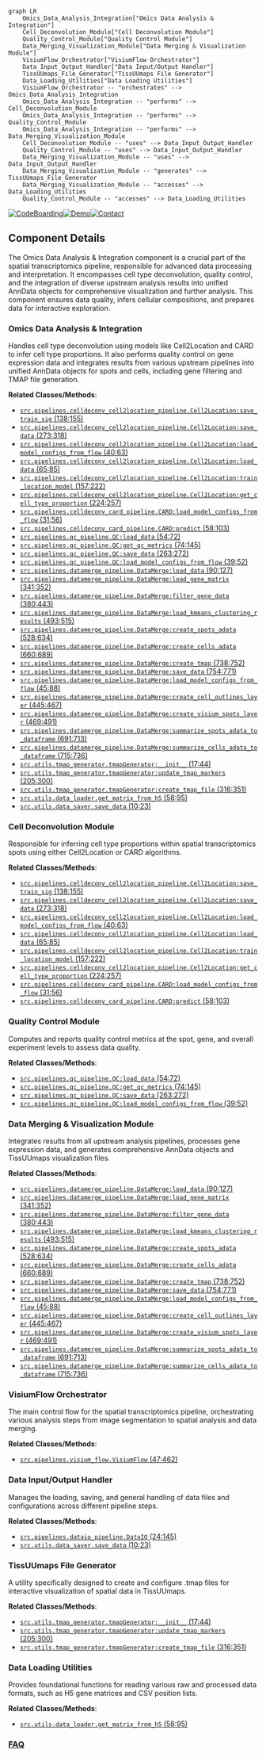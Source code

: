 ```mermaid
graph LR
    Omics_Data_Analysis_Integration["Omics Data Analysis & Integration"]
    Cell_Deconvolution_Module["Cell Deconvolution Module"]
    Quality_Control_Module["Quality Control Module"]
    Data_Merging_Visualization_Module["Data Merging & Visualization Module"]
    VisiumFlow_Orchestrator["VisiumFlow Orchestrator"]
    Data_Input_Output_Handler["Data Input/Output Handler"]
    TissUUmaps_File_Generator["TissUUmaps File Generator"]
    Data_Loading_Utilities["Data Loading Utilities"]
    VisiumFlow_Orchestrator -- "orchestrates" --> Omics_Data_Analysis_Integration
    Omics_Data_Analysis_Integration -- "performs" --> Cell_Deconvolution_Module
    Omics_Data_Analysis_Integration -- "performs" --> Quality_Control_Module
    Omics_Data_Analysis_Integration -- "performs" --> Data_Merging_Visualization_Module
    Cell_Deconvolution_Module -- "uses" --> Data_Input_Output_Handler
    Quality_Control_Module -- "uses" --> Data_Input_Output_Handler
    Data_Merging_Visualization_Module -- "uses" --> Data_Input_Output_Handler
    Data_Merging_Visualization_Module -- "generates" --> TissUUmaps_File_Generator
    Data_Merging_Visualization_Module -- "accesses" --> Data_Loading_Utilities
    Quality_Control_Module -- "accesses" --> Data_Loading_Utilities
```
[![CodeBoarding](https://img.shields.io/badge/Generated%20by-CodeBoarding-9cf?style=flat-square)](https://github.com/CodeBoarding/CodeBoarding)[![Demo](https://img.shields.io/badge/Try%20our-Demo-blue?style=flat-square)](https://www.codeboarding.org/demo)[![Contact](https://img.shields.io/badge/Contact%20us%20-%20contact@codeboarding.org-lightgrey?style=flat-square)](mailto:contact@codeboarding.org)

## Component Details

The Omics Data Analysis & Integration component is a crucial part of the spatial transcriptomics pipeline, responsible for advanced data processing and interpretation. It encompasses cell type deconvolution, quality control, and the integration of diverse upstream analysis results into unified AnnData objects for comprehensive visualization and further analysis. This component ensures data quality, infers cellular compositions, and prepares data for interactive exploration.

### Omics Data Analysis & Integration
Handles cell type deconvolution using models like Cell2Location and CARD to infer cell type proportions. It also performs quality control on gene expression data and integrates results from various upstream pipelines into unified AnnData objects for spots and cells, including gene filtering and TMAP file generation.


**Related Classes/Methods**:

- <a href="https://github.com/Sanofi-Public/spatialone-pipeline/blob/master/src/pipelines/celldeconv_cell2location_pipeline.py#L138-L155" target="_blank" rel="noopener noreferrer">`src.pipelines.celldeconv_cell2location_pipeline.Cell2Location:save_train_sig` (138:155)</a>
- <a href="https://github.com/Sanofi-Public/spatialone-pipeline/blob/master/src/pipelines/celldeconv_cell2location_pipeline.py#L273-L318" target="_blank" rel="noopener noreferrer">`src.pipelines.celldeconv_cell2location_pipeline.Cell2Location:save_data` (273:318)</a>
- <a href="https://github.com/Sanofi-Public/spatialone-pipeline/blob/master/src/pipelines/celldeconv_cell2location_pipeline.py#L40-L63" target="_blank" rel="noopener noreferrer">`src.pipelines.celldeconv_cell2location_pipeline.Cell2Location:load_model_configs_from_flow` (40:63)</a>
- <a href="https://github.com/Sanofi-Public/spatialone-pipeline/blob/master/src/pipelines/celldeconv_cell2location_pipeline.py#L65-L85" target="_blank" rel="noopener noreferrer">`src.pipelines.celldeconv_cell2location_pipeline.Cell2Location:load_data` (65:85)</a>
- <a href="https://github.com/Sanofi-Public/spatialone-pipeline/blob/master/src/pipelines/celldeconv_cell2location_pipeline.py#L157-L222" target="_blank" rel="noopener noreferrer">`src.pipelines.celldeconv_cell2location_pipeline.Cell2Location:train_location_model` (157:222)</a>
- <a href="https://github.com/Sanofi-Public/spatialone-pipeline/blob/master/src/pipelines/celldeconv_cell2location_pipeline.py#L224-L257" target="_blank" rel="noopener noreferrer">`src.pipelines.celldeconv_cell2location_pipeline.Cell2Location:get_cell_type_proportion` (224:257)</a>
- <a href="https://github.com/Sanofi-Public/spatialone-pipeline/blob/master/src/pipelines/celldeconv_card_pipeline.py#L31-L56" target="_blank" rel="noopener noreferrer">`src.pipelines.celldeconv_card_pipeline.CARD:load_model_configs_from_flow` (31:56)</a>
- <a href="https://github.com/Sanofi-Public/spatialone-pipeline/blob/master/src/pipelines/celldeconv_card_pipeline.py#L58-L103" target="_blank" rel="noopener noreferrer">`src.pipelines.celldeconv_card_pipeline.CARD:predict` (58:103)</a>
- <a href="https://github.com/Sanofi-Public/spatialone-pipeline/blob/master/src/pipelines/qc_pipeline.py#L54-L72" target="_blank" rel="noopener noreferrer">`src.pipelines.qc_pipeline.QC:load_data` (54:72)</a>
- <a href="https://github.com/Sanofi-Public/spatialone-pipeline/blob/master/src/pipelines/qc_pipeline.py#L74-L145" target="_blank" rel="noopener noreferrer">`src.pipelines.qc_pipeline.QC:get_qc_metrics` (74:145)</a>
- <a href="https://github.com/Sanofi-Public/spatialone-pipeline/blob/master/src/pipelines/qc_pipeline.py#L263-L272" target="_blank" rel="noopener noreferrer">`src.pipelines.qc_pipeline.QC:save_data` (263:272)</a>
- <a href="https://github.com/Sanofi-Public/spatialone-pipeline/blob/master/src/pipelines/qc_pipeline.py#L39-L52" target="_blank" rel="noopener noreferrer">`src.pipelines.qc_pipeline.QC:load_model_configs_from_flow` (39:52)</a>
- <a href="https://github.com/Sanofi-Public/spatialone-pipeline/blob/master/src/pipelines/datamerge_pipeline.py#L90-L127" target="_blank" rel="noopener noreferrer">`src.pipelines.datamerge_pipeline.DataMerge:load_data` (90:127)</a>
- <a href="https://github.com/Sanofi-Public/spatialone-pipeline/blob/master/src/pipelines/datamerge_pipeline.py#L341-L352" target="_blank" rel="noopener noreferrer">`src.pipelines.datamerge_pipeline.DataMerge:load_gene_matrix` (341:352)</a>
- <a href="https://github.com/Sanofi-Public/spatialone-pipeline/blob/master/src/pipelines/datamerge_pipeline.py#L380-L443" target="_blank" rel="noopener noreferrer">`src.pipelines.datamerge_pipeline.DataMerge:filter_gene_data` (380:443)</a>
- <a href="https://github.com/Sanofi-Public/spatialone-pipeline/blob/master/src/pipelines/datamerge_pipeline.py#L493-L515" target="_blank" rel="noopener noreferrer">`src.pipelines.datamerge_pipeline.DataMerge:load_kmeans_clustering_results` (493:515)</a>
- <a href="https://github.com/Sanofi-Public/spatialone-pipeline/blob/master/src/pipelines/datamerge_pipeline.py#L528-L634" target="_blank" rel="noopener noreferrer">`src.pipelines.datamerge_pipeline.DataMerge:create_spots_adata` (528:634)</a>
- <a href="https://github.com/Sanofi-Public/spatialone-pipeline/blob/master/src/pipelines/datamerge_pipeline.py#L660-L689" target="_blank" rel="noopener noreferrer">`src.pipelines.datamerge_pipeline.DataMerge:create_cells_adata` (660:689)</a>
- <a href="https://github.com/Sanofi-Public/spatialone-pipeline/blob/master/src/pipelines/datamerge_pipeline.py#L738-L752" target="_blank" rel="noopener noreferrer">`src.pipelines.datamerge_pipeline.DataMerge:create_tmap` (738:752)</a>
- <a href="https://github.com/Sanofi-Public/spatialone-pipeline/blob/master/src/pipelines/datamerge_pipeline.py#L754-L771" target="_blank" rel="noopener noreferrer">`src.pipelines.datamerge_pipeline.DataMerge:save_data` (754:771)</a>
- <a href="https://github.com/Sanofi-Public/spatialone-pipeline/blob/master/src/pipelines/datamerge_pipeline.py#L45-L88" target="_blank" rel="noopener noreferrer">`src.pipelines.datamerge_pipeline.DataMerge:load_model_configs_from_flow` (45:88)</a>
- <a href="https://github.com/Sanofi-Public/spatialone-pipeline/blob/master/src/pipelines/datamerge_pipeline.py#L445-L467" target="_blank" rel="noopener noreferrer">`src.pipelines.datamerge_pipeline.DataMerge:create_cell_outlines_layer` (445:467)</a>
- <a href="https://github.com/Sanofi-Public/spatialone-pipeline/blob/master/src/pipelines/datamerge_pipeline.py#L469-L491" target="_blank" rel="noopener noreferrer">`src.pipelines.datamerge_pipeline.DataMerge:create_visium_spots_layer` (469:491)</a>
- <a href="https://github.com/Sanofi-Public/spatialone-pipeline/blob/master/src/pipelines/datamerge_pipeline.py#L691-L713" target="_blank" rel="noopener noreferrer">`src.pipelines.datamerge_pipeline.DataMerge:summarize_spots_adata_to_dataframe` (691:713)</a>
- <a href="https://github.com/Sanofi-Public/spatialone-pipeline/blob/master/src/pipelines/datamerge_pipeline.py#L715-L736" target="_blank" rel="noopener noreferrer">`src.pipelines.datamerge_pipeline.DataMerge:summarize_cells_adata_to_dataframe` (715:736)</a>
- <a href="https://github.com/Sanofi-Public/spatialone-pipeline/blob/master/src/utils/tmap_generator.py#L17-L44" target="_blank" rel="noopener noreferrer">`src.utils.tmap_generator.tmapGenerator:__init__` (17:44)</a>
- <a href="https://github.com/Sanofi-Public/spatialone-pipeline/blob/master/src/utils/tmap_generator.py#L205-L300" target="_blank" rel="noopener noreferrer">`src.utils.tmap_generator.tmapGenerator:update_tmap_markers` (205:300)</a>
- <a href="https://github.com/Sanofi-Public/spatialone-pipeline/blob/master/src/utils/tmap_generator.py#L316-L351" target="_blank" rel="noopener noreferrer">`src.utils.tmap_generator.tmapGenerator:create_tmap_file` (316:351)</a>
- <a href="https://github.com/Sanofi-Public/spatialone-pipeline/blob/master/src/utils/data_loader.py#L58-L95" target="_blank" rel="noopener noreferrer">`src.utils.data_loader.get_matrix_from_h5` (58:95)</a>
- <a href="https://github.com/Sanofi-Public/spatialone-pipeline/blob/master/src/utils/data_saver.py#L10-L23" target="_blank" rel="noopener noreferrer">`src.utils.data_saver.save_data` (10:23)</a>


### Cell Deconvolution Module
Responsible for inferring cell type proportions within spatial transcriptomics spots using either Cell2Location or CARD algorithms.


**Related Classes/Methods**:

- <a href="https://github.com/Sanofi-Public/spatialone-pipeline/blob/master/src/pipelines/celldeconv_cell2location_pipeline.py#L138-L155" target="_blank" rel="noopener noreferrer">`src.pipelines.celldeconv_cell2location_pipeline.Cell2Location:save_train_sig` (138:155)</a>
- <a href="https://github.com/Sanofi-Public/spatialone-pipeline/blob/master/src/pipelines/celldeconv_cell2location_pipeline.py#L273-L318" target="_blank" rel="noopener noreferrer">`src.pipelines.celldeconv_cell2location_pipeline.Cell2Location:save_data` (273:318)</a>
- <a href="https://github.com/Sanofi-Public/spatialone-pipeline/blob/master/src/pipelines/celldeconv_cell2location_pipeline.py#L40-L63" target="_blank" rel="noopener noreferrer">`src.pipelines.celldeconv_cell2location_pipeline.Cell2Location:load_model_configs_from_flow` (40:63)</a>
- <a href="https://github.com/Sanofi-Public/spatialone-pipeline/blob/master/src/pipelines/celldeconv_cell2location_pipeline.py#L65-L85" target="_blank" rel="noopener noreferrer">`src.pipelines.celldeconv_cell2location_pipeline.Cell2Location:load_data` (65:85)</a>
- <a href="https://github.com/Sanofi-Public/spatialone-pipeline/blob/master/src/pipelines/celldeconv_cell2location_pipeline.py#L157-L222" target="_blank" rel="noopener noreferrer">`src.pipelines.celldeconv_cell2location_pipeline.Cell2Location:train_location_model` (157:222)</a>
- <a href="https://github.com/Sanofi-Public/spatialone-pipeline/blob/master/src/pipelines/celldeconv_cell2location_pipeline.py#L224-L257" target="_blank" rel="noopener noreferrer">`src.pipelines.celldeconv_cell2location_pipeline.Cell2Location:get_cell_type_proportion` (224:257)</a>
- <a href="https://github.com/Sanofi-Public/spatialone-pipeline/blob/master/src/pipelines/celldeconv_card_pipeline.py#L31-L56" target="_blank" rel="noopener noreferrer">`src.pipelines.celldeconv_card_pipeline.CARD:load_model_configs_from_flow` (31:56)</a>
- <a href="https://github.com/Sanofi-Public/spatialone-pipeline/blob/master/src/pipelines/celldeconv_card_pipeline.py#L58-L103" target="_blank" rel="noopener noreferrer">`src.pipelines.celldeconv_card_pipeline.CARD:predict` (58:103)</a>


### Quality Control Module
Computes and reports quality control metrics at the spot, gene, and overall experiment levels to assess data quality.


**Related Classes/Methods**:

- <a href="https://github.com/Sanofi-Public/spatialone-pipeline/blob/master/src/pipelines/qc_pipeline.py#L54-L72" target="_blank" rel="noopener noreferrer">`src.pipelines.qc_pipeline.QC:load_data` (54:72)</a>
- <a href="https://github.com/Sanofi-Public/spatialone-pipeline/blob/master/src/pipelines/qc_pipeline.py#L74-L145" target="_blank" rel="noopener noreferrer">`src.pipelines.qc_pipeline.QC:get_qc_metrics` (74:145)</a>
- <a href="https://github.com/Sanofi-Public/spatialone-pipeline/blob/master/src/pipelines/qc_pipeline.py#L263-L272" target="_blank" rel="noopener noreferrer">`src.pipelines.qc_pipeline.QC:save_data` (263:272)</a>
- <a href="https://github.com/Sanofi-Public/spatialone-pipeline/blob/master/src/pipelines/qc_pipeline.py#L39-L52" target="_blank" rel="noopener noreferrer">`src.pipelines.qc_pipeline.QC:load_model_configs_from_flow` (39:52)</a>


### Data Merging & Visualization Module
Integrates results from all upstream analysis pipelines, processes gene expression data, and generates comprehensive AnnData objects and TissUUmaps visualization files.


**Related Classes/Methods**:

- <a href="https://github.com/Sanofi-Public/spatialone-pipeline/blob/master/src/pipelines/datamerge_pipeline.py#L90-L127" target="_blank" rel="noopener noreferrer">`src.pipelines.datamerge_pipeline.DataMerge:load_data` (90:127)</a>
- <a href="https://github.com/Sanofi-Public/spatialone-pipeline/blob/master/src/pipelines/datamerge_pipeline.py#L341-L352" target="_blank" rel="noopener noreferrer">`src.pipelines.datamerge_pipeline.DataMerge:load_gene_matrix` (341:352)</a>
- <a href="https://github.com/Sanofi-Public/spatialone-pipeline/blob/master/src/pipelines/datamerge_pipeline.py#L380-L443" target="_blank" rel="noopener noreferrer">`src.pipelines.datamerge_pipeline.DataMerge:filter_gene_data` (380:443)</a>
- <a href="https://github.com/Sanofi-Public/spatialone-pipeline/blob/master/src/pipelines/datamerge_pipeline.py#L493-L515" target="_blank" rel="noopener noreferrer">`src.pipelines.datamerge_pipeline.DataMerge:load_kmeans_clustering_results` (493:515)</a>
- <a href="https://github.com/Sanofi-Public/spatialone-pipeline/blob/master/src/pipelines/datamerge_pipeline.py#L528-L634" target="_blank" rel="noopener noreferrer">`src.pipelines.datamerge_pipeline.DataMerge:create_spots_adata` (528:634)</a>
- <a href="https://github.com/Sanofi-Public/spatialone-pipeline/blob/master/src/pipelines/datamerge_pipeline.py#L660-L689" target="_blank" rel="noopener noreferrer">`src.pipelines.datamerge_pipeline.DataMerge:create_cells_adata` (660:689)</a>
- <a href="https://github.com/Sanofi-Public/spatialone-pipeline/blob/master/src/pipelines/datamerge_pipeline.py#L738-L752" target="_blank" rel="noopener noreferrer">`src.pipelines.datamerge_pipeline.DataMerge:create_tmap` (738:752)</a>
- <a href="https://github.com/Sanofi-Public/spatialone-pipeline/blob/master/src/pipelines/datamerge_pipeline.py#L754-L771" target="_blank" rel="noopener noreferrer">`src.pipelines.datamerge_pipeline.DataMerge:save_data` (754:771)</a>
- <a href="https://github.com/Sanofi-Public/spatialone-pipeline/blob/master/src/pipelines/datamerge_pipeline.py#L45-L88" target="_blank" rel="noopener noreferrer">`src.pipelines.datamerge_pipeline.DataMerge:load_model_configs_from_flow` (45:88)</a>
- <a href="https://github.com/Sanofi-Public/spatialone-pipeline/blob/master/src/pipelines/datamerge_pipeline.py#L445-L467" target="_blank" rel="noopener noreferrer">`src.pipelines.datamerge_pipeline.DataMerge:create_cell_outlines_layer` (445:467)</a>
- <a href="https://github.com/Sanofi-Public/spatialone-pipeline/blob/master/src/pipelines/datamerge_pipeline.py#L469-L491" target="_blank" rel="noopener noreferrer">`src.pipelines.datamerge_pipeline.DataMerge:create_visium_spots_layer` (469:491)</a>
- <a href="https://github.com/Sanofi-Public/spatialone-pipeline/blob/master/src/pipelines/datamerge_pipeline.py#L691-L713" target="_blank" rel="noopener noreferrer">`src.pipelines.datamerge_pipeline.DataMerge:summarize_spots_adata_to_dataframe` (691:713)</a>
- <a href="https://github.com/Sanofi-Public/spatialone-pipeline/blob/master/src/pipelines/datamerge_pipeline.py#L715-L736" target="_blank" rel="noopener noreferrer">`src.pipelines.datamerge_pipeline.DataMerge:summarize_cells_adata_to_dataframe` (715:736)</a>


### VisiumFlow Orchestrator
The main control flow for the spatial transcriptomics pipeline, orchestrating various analysis steps from image segmentation to spatial analysis and data merging.


**Related Classes/Methods**:

- <a href="https://github.com/Sanofi-Public/spatialone-pipeline/blob/master/src/pipelines/visium_flow.py#L47-L462" target="_blank" rel="noopener noreferrer">`src.pipelines.visium_flow.VisiumFlow` (47:462)</a>


### Data Input/Output Handler
Manages the loading, saving, and general handling of data files and configurations across different pipeline steps.


**Related Classes/Methods**:

- <a href="https://github.com/Sanofi-Public/spatialone-pipeline/blob/master/src/pipelines/dataio_pipeline.py#L24-L145" target="_blank" rel="noopener noreferrer">`src.pipelines.dataio_pipeline.DataIO` (24:145)</a>
- <a href="https://github.com/Sanofi-Public/spatialone-pipeline/blob/master/src/utils/data_saver.py#L10-L23" target="_blank" rel="noopener noreferrer">`src.utils.data_saver.save_data` (10:23)</a>


### TissUUmaps File Generator
A utility specifically designed to create and configure .tmap files for interactive visualization of spatial data in TissUUmaps.


**Related Classes/Methods**:

- <a href="https://github.com/Sanofi-Public/spatialone-pipeline/blob/master/src/utils/tmap_generator.py#L17-L44" target="_blank" rel="noopener noreferrer">`src.utils.tmap_generator.tmapGenerator:__init__` (17:44)</a>
- <a href="https://github.com/Sanofi-Public/spatialone-pipeline/blob/master/src/utils/tmap_generator.py#L205-L300" target="_blank" rel="noopener noreferrer">`src.utils.tmap_generator.tmapGenerator:update_tmap_markers` (205:300)</a>
- <a href="https://github.com/Sanofi-Public/spatialone-pipeline/blob/master/src/utils/tmap_generator.py#L316-L351" target="_blank" rel="noopener noreferrer">`src.utils.tmap_generator.tmapGenerator:create_tmap_file` (316:351)</a>


### Data Loading Utilities
Provides foundational functions for reading various raw and processed data formats, such as H5 gene matrices and CSV position lists.


**Related Classes/Methods**:

- <a href="https://github.com/Sanofi-Public/spatialone-pipeline/blob/master/src/utils/data_loader.py#L58-L95" target="_blank" rel="noopener noreferrer">`src.utils.data_loader.get_matrix_from_h5` (58:95)</a>




### [FAQ](https://github.com/CodeBoarding/GeneratedOnBoardings/tree/main?tab=readme-ov-file#faq)